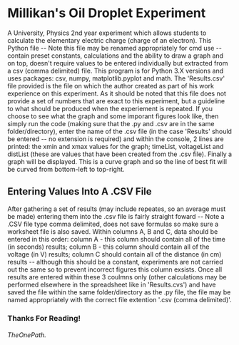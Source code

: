 # Millikan's Oil Droplet Experiment
A University, Physics 2nd year experiment which allows students to calculate the elementary electric charge (charge of an electron). This Python file -- Note this file may be renamed appropriately for cmd use -- contain preset constants, calculations and the ability to draw a graph and on top, doesn't require values to be entered individually but extracted from a csv (comma delimited) file. This program is for Python 3.X versions and uses packages: csv, numpy, matplotlib.pyplot and math. The 'Results.csv' file provided is the file on which the author created as part of his work experience on this experiment. As it should be noted that this file does not provide a set of numbers that are exact to this experiment, but a guideline to what should be produced when the experiement is repeated. If you choose to see what the graph and some imporant figures look like, then simply run the code (making sure that the .py and .csv are in the same folder/directory), enter the name of the .csv file (in the case 'Results' should be entered -- no extension is required) and within the console, 2 lines are printed: the xmin and xmax values for the graph; timeList, voltageList and distList (these are values that have been created from the .csv file). Finally a graph will be displayed. This is a curve graph and so the line of best fit will be curved from bottom-left to top-right.
## Entering Values Into A .CSV File
After gathering a set of results (may include repeates, so an average must be made) entering them into the .csv file is fairly straight foward -- Note a .CSV file type comma delimited, does not save formulas so make sure a worksheet file is also saved. Within columns A, B and C, data should be entered in this order: column A - this column should contain all of the time (in seconds) results; column B - this column should contain all of the voltage (in V) results; column C should contain all of the distance (in cm) results -- although this should be a constant, experiments are not carried out the same so to prevent incorrect figures this column exsists. Once all results are entered within these 3 coulmns only (other calculations may be performed elsewhere in the spreadsheet like in 'Results.cvs') and have saved the file within the same folder/directory as the .py file, the file may be named appropriately with the correct file extention '.csv (comma delimited)'.

### Thanks For Reading!

###### _TheOnePath_.
